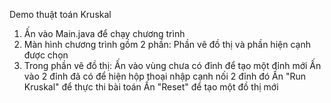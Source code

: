 Demo thuật toán Kruskal

1. Ấn vào Main.java để chạy chương trình
2. Màn hình chương trình gồm 2 phần: Phần vẽ đồ thị và phần hiện cạnh được chọn
3. Trong phần vẽ đồ thị:
    Ấn vào vùng chưa có đỉnh để tạo một đỉnh mới
    Ấn vào 2 đỉnh đã có để hiện hộp thoại nhập cạnh nối 2 đỉnh đó
    Ấn "Run Kruskal" để thực thi bài toán
    Ấn "Reset" để tạo một đồ thị mới